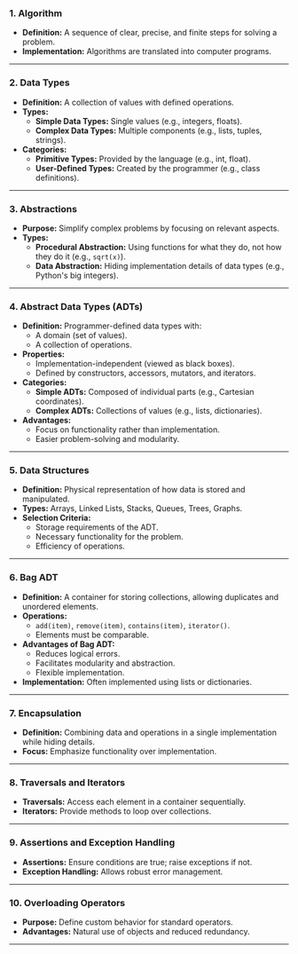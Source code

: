 


### **1. Algorithm**  
- **Definition:** A sequence of clear, precise, and finite steps for solving a problem.  
- **Implementation:** Algorithms are translated into computer programs.  

---

### **2. Data Types**  
- **Definition:** A collection of values with defined operations.  
- **Types:**  
  - **Simple Data Types:** Single values (e.g., integers, floats).  
  - **Complex Data Types:** Multiple components (e.g., lists, tuples, strings).  
- **Categories:**  
  - **Primitive Types:** Provided by the language (e.g., int, float).  
  - **User-Defined Types:** Created by the programmer (e.g., class definitions).  

---

### **3. Abstractions**  
- **Purpose:** Simplify complex problems by focusing on relevant aspects.  
- **Types:**  
  - **Procedural Abstraction:** Using functions for what they do, not how they do it (e.g., `sqrt(x)`).  
  - **Data Abstraction:** Hiding implementation details of data types (e.g., Python's big integers).  

---

### **4. Abstract Data Types (ADTs)**  
- **Definition:** Programmer-defined data types with:  
  - A domain (set of values).  
  - A collection of operations.  
- **Properties:**  
  - Implementation-independent (viewed as black boxes).  
  - Defined by constructors, accessors, mutators, and iterators.  
- **Categories:**  
  - **Simple ADTs:** Composed of individual parts (e.g., Cartesian coordinates).  
  - **Complex ADTs:** Collections of values (e.g., lists, dictionaries).  
- **Advantages:**  
  - Focus on functionality rather than implementation.  
  - Easier problem-solving and modularity.  

---

### **5. Data Structures**  
- **Definition:** Physical representation of how data is stored and manipulated.  
- **Types:** Arrays, Linked Lists, Stacks, Queues, Trees, Graphs.  
- **Selection Criteria:**  
  - Storage requirements of the ADT.  
  - Necessary functionality for the problem.  
  - Efficiency of operations.  

---

### **6. Bag ADT**  
- **Definition:** A container for storing collections, allowing duplicates and unordered elements.  
- **Operations:**  
  - `add(item)`, `remove(item)`, `contains(item)`, `iterator()`.  
  - Elements must be comparable.  
- **Advantages of Bag ADT:**  
  - Reduces logical errors.  
  - Facilitates modularity and abstraction.  
  - Flexible implementation.  
- **Implementation:** Often implemented using lists or dictionaries.  

---

### **7. Encapsulation**  
- **Definition:** Combining data and operations in a single implementation while hiding details.  
- **Focus:** Emphasize functionality over implementation.  

---

### **8. Traversals and Iterators**  
- **Traversals:** Access each element in a container sequentially.  
- **Iterators:** Provide methods to loop over collections.  

---

### **9. Assertions and Exception Handling**  
- **Assertions:** Ensure conditions are true; raise exceptions if not.  
- **Exception Handling:** Allows robust error management.  

---

### **10. Overloading Operators**  
- **Purpose:** Define custom behavior for standard operators.  
- **Advantages:** Natural use of objects and reduced redundancy.  

---
